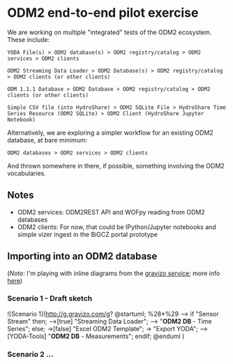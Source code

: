 # ODM2 end-to-end pilot exercise

We are working on multiple "integrated" tests of the ODM2 ecosystem. These include:

`YODA File(s) > ODM2 database(s) > ODM2 registry/catalog > ODM2 services > ODM2 clients`

`ODM2 Streaming Data Loader > ODM2 Database(s) > ODM2 registry/catalog > ODM2 clients (or other clients)`

`ODM 1.1.1 Database > ODM2 Database > ODM2 registry/catalog > ODM2 clients (or other clients)`

`Simple CSV file (into HydroShare) > ODM2 SQLite File > HydroShare Time Series Resource (ODM2 SQLite) > ODM2 Client (HydroShare Jupyter Notebook)`

Alternatively, we are exploring a simpler workflow for an existing ODM2 database, at bare minimum:

`ODM2 databases > ODM2 services > ODM2 clients`

And thrown somewhere in there, if possible, something involving the ODM2 vocabularies.

## Notes
- ODM2 services: ODM2REST API and WOFpy reading from ODM2 databases
- ODM2 clients: For now, that could be IPython/Jupyter notebooks and simple vizer ingest in the BiGCZ portal prototype

## Importing into an ODM2 database

(*Note:* I'm playing with inline diagrams from the [gravizo service](http://www.gravizo.com); more info [here](https://github.com/TLmaK0/gravizo/blob/master/README.md))

### Scenario 1 - Draft sketch
![Scenario 1](http://g.gravizo.com/g?
@startuml;
%28*%29 --> if "Sensor Stream" then;
  -->[true] "Streaming Data Loader";
  --> "<b>ODM2 DB</b> - Time Series";
else;
  ->[false] "Excel ODM2 Template";
  -> "Export YODA";
  -->[YODA-Tools] "<b>ODM2 DB</b> - Measurements";
endif;
@enduml
)

### Scenario 2 ...
